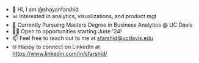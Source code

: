 - 👋 Hi, I am @shayanfarshid
- 📊 Interested in analytics, visualizations, and product mgt
- 🌱 Currently Pursuing Masters Degree in Business Analytics @ UC Davis
- 👨‍💻 Open to opportunities starting June '24!
- 📫 Feel free to reach out to me at sfarshid@ucdavis.edu
- 🌐 Happy to connect on LinkedIn at https://www.linkedin.com/in/sfarshid/
<!---
title
--->
